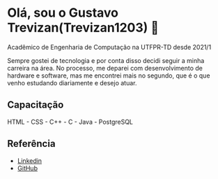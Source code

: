 
# Olá, sou o Gustavo Trevizan(Trevizan1203) 🤙

Acadêmico de Engenharia de Computação na UTFPR-TD desde 2021/1

Sempre gostei de tecnologia e por conta disso decidi seguir a minha carreira na área. No processo, me deparei com desenvolvimento de hardware e software, mas me encontrei mais no segundo, que é o que venho estudando diariamente e desejo atuar.

## Capacitação

HTML - CSS - C++ - C - Java - PostgreSQL

## Referência

 - [Linkedin](https://www.linkedin.com/in/gustavo-trevizan-874810250/)
 - [GitHub](https://github.com/Trevizan1203)
